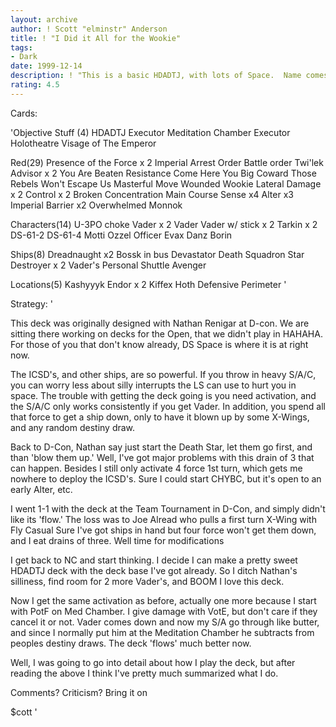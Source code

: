 ```yaml
---
layout: archive
author: ! Scott "elminstr" Anderson
title: ! "I Did it All for the Wookie"
tags:
- Dark
date: 1999-12-14
description: ! "This is a basic HDADTJ, with lots of Space.  Name comes from the fact that their are about 6 cards with Chewie on them :)."
rating: 4.5
---
```

Cards: 

'Objective Stuff (4)
HDADTJ
Executor Meditation Chamber
Executor Holotheatre
Visage of The Emperor

Red(29)
Presence of the Force x 2
Imperial Arrest Order
Battle order
Twi'lek Advisor x 2
You Are Beaten
Resistance
Come Here You Big Coward
Those Rebels Won't Escape Us
Masterful Move
Wounded Wookie
Lateral Damage x 2
Control x 2
Broken Concentration
Main Course
Sense x4
Alter x3
Imperial Barrier x2
Overwhelmed
Monnok

Characters(14)
U-3PO
choke Vader x 2
Vader
Vader w/ stick x 2
Tarkin x 2
DS-61-2
DS-61-4
Motti
Ozzel
Officer Evax
Danz Borin

Ships(8)
Dreadnaught x2
Bossk in bus
Devastator
Death Squadron Star Destroyer x 2
Vader's Personal Shuttle
Avenger

Locations(5)
Kashyyyk
Endor x 2
Kiffex
Hoth Defensive Perimeter '

Strategy: '

This deck was originally designed with Nathan Renigar at D-con.  We are sitting there working on decks for the Open, that we didn't play in HAHAHA.  For those of you that don't know already, DS Space is where it is at right now.

The ICSD's, and other ships, are so powerful.	If you throw in heavy S/A/C, you can worry less about silly interrupts the LS can use to hurt you in space.  The trouble with getting the deck going is you need activation, and the S/A/C only works consistently if you get Vader.  In addition, you spend all that force to get a ship down, only to have it blown up by some X-Wings, and any random destiny draw.

Back to D-Con, Nathan say just start the Death Star, let them go first, and than 'blow them up.'  Well, I've got major problems with this drain of 3 that can happen.  Besides I still only activate 4 force 1st turn, which gets me nowhere to deploy the ICSD's.	Sure I could start CHYBC, but it's open to an early Alter, etc.

I went 1-1 with the deck at the Team Tournament in D-Con, and simply didn't like its 'flow.'  The loss was to Joe Alread who pulls a first turn X-Wing with Fly Casual  Sure I've got ships in hand but four force won't get them down, and I eat drains of three.  Well time for modifications

I get back to NC and start thinking.  I decide I can make a pretty sweet HDADTJ deck with the deck base I've got already.  So I ditch Nathan's silliness, find room for 2 more Vader's, and BOOM I love this deck.

Now I get the same activation as before, actually one more because I start with PotF on Med Chamber.  I give damage with VotE, but don't care if they cancel it or not.  Vader comes down and now my S/A go through like butter, and since I normally put him at the Meditation Chamber he subtracts from peoples destiny draws.  The deck 'flows' much better now.

Well, I was going to go into detail about how I play the deck, but after reading the above I think I've pretty much summarized what I do.

Comments?  Criticism? Bring it on

$cott
'